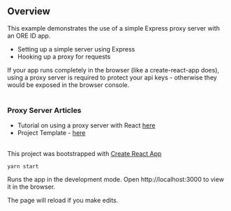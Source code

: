 
## Overview

This example demonstrates the use of a simple Express proxy server with an ORE ID app.
- Setting up a simple server using Express
- Hooking up a proxy for requests

If your app runs completely in the browser (like a create-react-app does), using a proxy server is required to protect your api keys - otherwise they would be exposed in the browser console.
<br><br>
### Proxy Server Articles

- Tutorial on using a proxy server with React [here](https://www.twilio.com/blog/react-app-with-node-js-server-proxy)
- Project Template - [here](https://github.com/philnash/react-express-starter)
<br><br>

This project was bootstrapped with [Create React App](https://github.com/facebook/create-react-app)

    yarn start

Runs the app in the development mode.
Open http://localhost:3000 to view it in the browser.

The page will reload if you make edits.